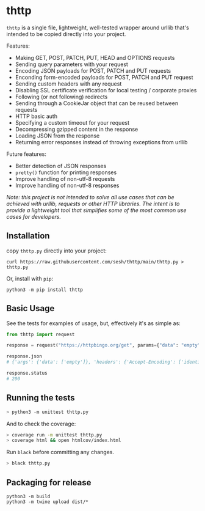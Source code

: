 # thttp

`thttp` is a single file, lightweight, well-tested wrapper around urllib that's intended to be copied directly into your project.

Features:

- Making GET, POST, PATCH, PUT, HEAD and OPTIONS requests
- Sending query parameters with your request
- Encoding JSON payloads for POST, PATCH and PUT requests
- Enconding form-encoded payloads for POST, PATCH and PUT request
- Sending custom headers with any request
- Disabling SSL certificate verification for local testing / corporate proxies
- Following (or not following) redirects
- Sending through a CookieJar object that can be reused between requests
- HTTP basic auth
- Specifying a custom timeout for your request
- Decompressing gzipped content in the response
- Loading JSON from the response
- Returning error responses instead of throwing exceptions from urllib

Future features:

- Better detection of JSON responses
- `pretty()` function for printing responses
- Improve handling of non-utf-8 requests
- Improve handling of non-utf-8 responses

_Note: this project is not intended to solve all use cases that can be achieved with urllib, requests or other HTTP libraries. The intent is to provide a lightweight tool that simplifies some of the most common use cases for developers._


## Installation

copy `thttp.py` directly into your project:

```
curl https://raw.githubusercontent.com/sesh/thttp/main/thttp.py > thttp.py
```

Or, install with `pip`:

```
python3 -m pip install thttp
```


## Basic Usage

See the tests for examples of usage, but, effectively it's as simple as:

```python
from thttp import request

response = request("https://httpbingo.org/get", params={"data": "empty"})

response.json
# {'args': {'data': ['empty']}, 'headers': {'Accept-Encoding': ['identity'], 'Fly-Client-Ip': ['45.76.105.111'], 'Fly-Forwarded-Port': ['443'], 'Fly-Forwarded-Proto': ['https'], 'Fly-Forwarded-Ssl': ['on'], 'Fly-Region': ['hkg'], 'Fly-Request-Id': ['01F6P2WQAY1NGPRDCXV9H60XW5'], 'Host': ['httpbingo.org'], 'User-Agent': ['Python-urllib/3.8'], 'Via': ['1.1 fly.io'], 'X-Forwarded-For': ['45.76.105.111, 77.83.142.42'], 'X-Forwarded-Port': ['443'], 'X-Forwarded-Proto': ['https'], 'X-Forwarded-Ssl': ['on'], 'X-Request-Start': ['t=1622091390302198']}, 'origin': '45.76.105.111, 77.83.142.42', 'url': 'https://httpbingo.org/get?data=empty'}

response.status
# 200
```


## Running the tests

```sh
> python3 -m unittest thttp.py
```

And to check the coverage:

```sh
> coverage run -m unittest thttp.py
> coverage html && open htmlcov/index.html
```

Run `black` before committing any changes.

```sh
> black thttp.py
```

## Packaging for release

```
python3 -m build
python3 -m twine upload dist/*
```
